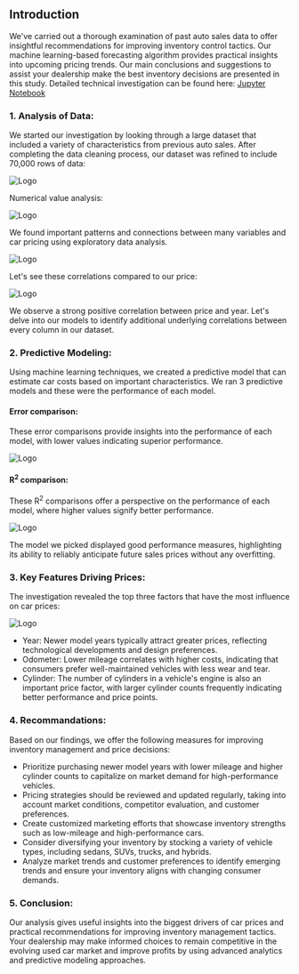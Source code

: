 ## Introduction
We've carried out a thorough examination of past auto sales data to offer insightful recommendations for improving inventory control tactics. Our machine learning-based forecasting algorithm provides practical insights into upcoming pricing trends. Our main conclusions and suggestions to assist your dealership make the best inventory decisions are presented in this study. Detailed technical investigation can be found here: [Jupyter Notebook](https://github.com/Ziggy-Z/What-Drives-the-Price-of-a-Car/blob/main/Car_Price.ipynb)

### 1. Analysis of Data:

We started our investigation by looking through a large dataset that included a variety of characteristics from previous auto sales. After completing the data cleaning process, our dataset was refined to include 70,000 rows of data:

![Logo](https://github.com/Ziggy-Z/What-Drives-the-Price-of-a-Car/blob/main/images/dataInfo.PNG)

Numerical value analysis:

![Logo](https://github.com/Ziggy-Z/What-Drives-the-Price-of-a-Car/blob/main/images/dataDesc.PNG)

We found important patterns and connections between many variables and car pricing using exploratory data analysis.

![Logo](https://github.com/Ziggy-Z/What-Drives-the-Price-of-a-Car/blob/main/images/heatMap.png)

Let's see these correlations compared to our price:

![Logo](https://github.com/Ziggy-Z/What-Drives-the-Price-of-a-Car/blob/main/images/priceCorr.png)

We observe a strong positive correlation between price and year. Let's delve into our models to identify additional underlying correlations between every column in our dataset.
### 2.  Predictive Modeling: 
Using machine learning techniques, we created a predictive model that can estimate car costs based on important characteristics. We ran 3 predictive models and these were the performance of each model.

#### Error comparison:
These error comparisons provide insights into the performance of each model, with lower values indicating superior performance.

![Logo](https://github.com/Ziggy-Z/What-Drives-the-Price-of-a-Car/blob/main/images/MSE_comp.png)

#### R<sup>2</sup> comparison:
These R<sup>2</sup> comparisons offer a perspective on the performance of each model, where higher values signify better performance.

![Logo](https://github.com/Ziggy-Z/What-Drives-the-Price-of-a-Car/blob/main/images/R_comp.png)

The model we picked displayed good performance measures, highlighting its ability to reliably anticipate future sales prices without any overfitting.

### 3. Key Features Driving Prices:

The investigation revealed the top three factors that have the most influence on car prices:

![Logo](https://github.com/Ziggy-Z/What-Drives-the-Price-of-a-Car/blob/main/images/importance.png)

* Year: Newer model years typically attract greater prices, reflecting technological developments and design preferences.
* Odometer: Lower mileage correlates with higher costs, indicating that consumers prefer well-maintained vehicles with less wear and tear.
* Cylinder: The number of cylinders in a vehicle's engine is also an important price factor, with larger cylinder counts frequently indicating better performance and price points.

### 4. Recommandations:
Based on our findings, we offer the following measures for improving inventory management and price decisions:

* Prioritize purchasing newer model years with lower mileage and higher cylinder counts to capitalize on market demand for high-performance vehicles.
* Pricing strategies should be reviewed and updated regularly, taking into account market conditions, competitor evaluation, and customer preferences.
* Create customized marketing efforts that showcase inventory strengths such as low-mileage and high-performance cars.
* Consider diversifying your inventory by stocking a variety of vehicle types, including sedans, SUVs, trucks, and hybrids.
* Analyze market trends and customer preferences to identify emerging trends and ensure your inventory aligns with changing consumer demands.

### 5. Conclusion:

Our analysis gives useful insights into the biggest drivers of car prices and practical recommendations for improving inventory management tactics. Your dealership may make informed choices to remain competitive in the evolving used car market and improve profits by using advanced analytics and predictive modeling approaches.
